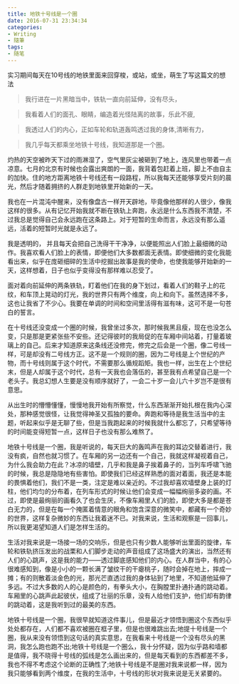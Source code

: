 ```yaml
---
title: 地铁十号线是一个圈
date: 2016-07-31 23:34:34
categories:
- Writing
- 隨筆
tags: 
- 随笔
---
```


实习期间每天在10号线的地铁里面来回穿梭，或站，或坐，萌生了写这篇文的想法

<!-- more -->

>我行进在一片黑暗当中，铁轨一直向前延伸，没有尽头，

>我看着人们的面孔、眼睛，编造着光怪陆离的故事，乐此不疲,

>我透过人们的内心，正如车轮和轨道轰鸣透过我的身体,清晰有力，

>我几乎每天都乘坐地铁十号线，我知道那是一个圈。

灼热的天空被昨天下过的雨淋湿了，空气里灰尘被砸到了地上，连风里也带着一点凉意。七月的北京有时候也会露出爽朗的一面，我背着包赶着上班，脚上不由自主的加快。住的地方距离地铁十号线还有一段路程，所以我每天还能够享受片刻的晨光，然后才随着拥挤的人群走到地铁里开始新的一天。

我也在一片混沌中醒来，没有像盘古一样开天辟地，毕竟像他那样的人很少，像我这样的很多。从有记忆开始我就不断在铁轨上奔跑，永远是什么东西我不清楚，不过我总是觉得自己会永远跑在这条路上。对于短暂的生命而言，永远没有那么遥远，活着的短暂时光就是永远了。

我是透明的， 并且每天会把自己洗得干干净净，以便能照出人们脸上最细微的动作。我喜欢看人们脸上的表情，即便他们大多数都面无表情。即使细微的变化我能看出来，似乎在庞砸细碎的生活中挖掘出故事是我的使命，也使我能够开始新的一天，这样想着，日子也似乎变得没有那样难以忍受了。

面对着向前延伸的两条铁轨，盯着他们在我的身下划过，看着人们的鞋子上的花纹，和车顶上晃动的灯光，我的世界只有两个维度，向上和向下。虽然选择不多，这也让我省了不少心。我要在单调的时间和空间里活得有滋有味，这可不是一句苍白的誓言。

在十号线还没变成一个圈的时候，我曾坐过多次，那时候我黑且瘦，现在也没怎么变，只是那是更紧张些不安些。还记得彼时的我局促的在车厢中间站着，打量着玻璃上的自己。后来才知道原来这条线还没修完，修完之后会是一个圈，像二号线一样，可是却没有二号线方正。这不是一个规则的圈，因为二号线是上个世纪的产物，而十号线则属于这个时代，不需要那么循规蹈矩。我也一样，出生在上个世纪末，但是人却属于这个时代，总有一天我也会落伍的，甚至我有点希望自己是一个老头子。我总幻想人生要是没有顺序就好了，一会二十岁一会儿六十岁岂不是很有意思。

从出生时的懵懵懂懂，慢慢地我开始有所察觉，什么东西渐渐开始扎根在我内心深处，那种感觉很怪，让我觉得神圣又孤独的要命。奔跑和等待是我生活当中的主题，听起来似乎是无聊了些，但是当我跑起来的时候我就什么都忘了，只希望等待的时间能变得短暂一点，这样日子也没有那么难熬了。

地铁十号线是一个圈，我是听说的，每天巨大的轰鸣声在我的耳边交替着进行，我没有疯，自然也就习惯了。在车厢的另一边还有一个自己，我就这样凝视着自己，为什么我会助力在此？冰凉的墙壁，几乎和我是鼻子挨着鼻子的，当列车呼啸飞驰的时候，我总是隐隐地有些害怕。即使我们已经这样熟悉的面对着面，我还是本能的畏惧着他们，我们不是一类，注定是难以亲近的。不过我却喜欢墙壁身上装的灯柱，他们均匀的分布着，在列车形式的时候让他们会变成一幅幅绚丽多姿的画。不过，即使是最绚丽的画看久了也会生厌，不像车厢里人们的脸，即使大多是都是苍白无力的，但是在每一个掩匿着情意的眼角和饱含深意的微笑中，都藏有一个奇妙的世界，这样复杂微妙的东西让我着迷不已。对我来说，生活和观察是一回事儿，所以我更渴望知道人们是怎样生活的。

生活对我来说是一场接一场的交响乐，但是也只有少数人能够听出里面的旋律，车轮和铁轨挤压发出的战栗和人们脚步走动的声音组成了这场盛大的演出，当然还有人们的心跳声，这是我的能力——透过脚底感知他们的内心。在人群当中，有的心很难感知到，像是小小的一颗长满了皱纹干的干瘪桃子，随时会掉在地上，摔成一摊；有的则散着淡金色的光，那光芒直透过我的身体钻到了地里，不知道他延伸了多远。不过大多数的人的心是颜色的，有拳头大小，在胸膛里扑通扑通的跳动着。车厢里的心跳声此起彼伏，组成了壮丽的乐章，没有人给他们支护，他们却有韵律的跳动着，这是我听到过的最美的东西。

地铁十号线是一个圈，我很早就知道这件事儿，但是最近才领悟到圈这个东西似乎处处都存在，人们都不喜欢被圈在框子里，但是也很难跳出去;地提十号线是一个圈，我从来没有领悟到这句话的真实意思，在我看来十号线是一个没有尽头的黑洞，我怎么跑也跑不出;地铁十号线是一个圈么，我十分怀疑，因为似乎路和墙都是值得，我不晓得十号线的弧线是怎么画出来的，但是每天看到的东西都差不多，我也不得不考虑这个论断的正确性了;地铁十号线是不是圈对我来说都一样，因为我只能够看到两个维度，在我的生活中，十号线的形状对我来说是无关紧要的。

